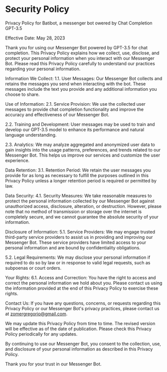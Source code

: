 # Security Policy


Privacy Policy for Batibot, a messenger bot owered by Chat Completion GPT-3.5

Effective Date: May 28, 2023

Thank you for using our Messenger Bot powered by GPT-3.5 for chat completion. This Privacy Policy explains how we collect, use, disclose, and protect your personal information when you interact with our Messenger Bot. Please read this Privacy Policy carefully to understand our practices regarding your personal information.

Information We Collect:
1.1. User Messages: Our Messenger Bot collects and retains the messages you send when interacting with the bot. These messages include the text you provide and any additional information you choose to share.

Use of Information:
2.1. Service Provision: We use the collected user messages to provide chat completion functionality and improve the accuracy and effectiveness of our Messenger Bot.

2.2. Training and Development: User messages may be used to train and develop our GPT-3.5 model to enhance its performance and natural language understanding.

2.3. Analytics: We may analyze aggregated and anonymized user data to gain insights into the usage patterns, preferences, and trends related to our Messenger Bot. This helps us improve our services and customize the user experience.

Data Retention:
3.1. Retention Period: We retain the user messages you provide for as long as necessary to fulfill the purposes outlined in this Privacy Policy unless a longer retention period is required or permitted by law.

Data Security:
4.1. Security Measures: We take reasonable measures to protect the personal information collected by our Messenger Bot against unauthorized access, disclosure, alteration, or destruction. However, please note that no method of transmission or storage over the internet is completely secure, and we cannot guarantee the absolute security of your information.

Disclosure of Information:
5.1. Service Providers: We may engage trusted third-party service providers to assist us in providing and improving our Messenger Bot. These service providers have limited access to your personal information and are bound by confidentiality obligations.

5.2. Legal Requirements: We may disclose your personal information if required to do so by law or in response to valid legal requests, such as subpoenas or court orders.

Your Rights:
6.1. Access and Correction: You have the right to access and correct the personal information we hold about you. Please contact us using the information provided at the end of this Privacy Policy to exercise these rights.

Contact Us:
If you have any questions, concerns, or requests regarding this Privacy Policy or our Messenger Bot's privacy practices, please contact us at zomergregorio@gmail.com.

We may update this Privacy Policy from time to time. The revised version will be effective as of the date of publication. Please check this Privacy Policy periodically for any updates.

By continuing to use our Messenger Bot, you consent to the collection, use, and disclosure of your personal information as described in this Privacy Policy.

Thank you for your trust in our Messenger Bot.
